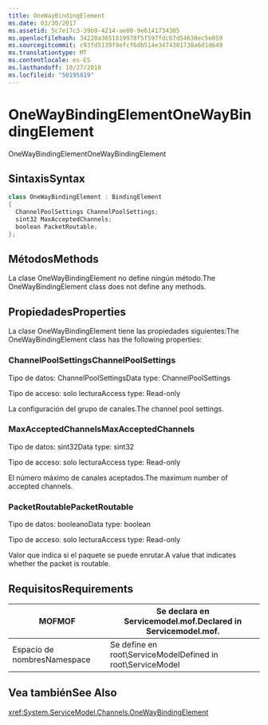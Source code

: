 ```yaml
---
title: OneWayBindingElement
ms.date: 03/30/2017
ms.assetid: 5c7e17c3-39b9-4214-ae08-9e6141734305
ms.openlocfilehash: 34220a3651819978f5f597fdc67d54630ec5e059
ms.sourcegitcommit: c93fd5139f9efcf6db514e3474301738a6d1d649
ms.translationtype: MT
ms.contentlocale: es-ES
ms.lasthandoff: 10/27/2018
ms.locfileid: "50195819"
---
```

# <a name="onewaybindingelement"></a><span data-ttu-id="b7c02-102">OneWayBindingElement</span><span class="sxs-lookup"><span data-stu-id="b7c02-102">OneWayBindingElement</span></span>
<span data-ttu-id="b7c02-103">OneWayBindingElement</span><span class="sxs-lookup"><span data-stu-id="b7c02-103">OneWayBindingElement</span></span>  
  
## <a name="syntax"></a><span data-ttu-id="b7c02-104">Sintaxis</span><span class="sxs-lookup"><span data-stu-id="b7c02-104">Syntax</span></span>  
  
```csharp
class OneWayBindingElement : BindingElement  
{  
  ChannelPoolSettings ChannelPoolSettings;  
  sint32 MaxAcceptedChannels;  
  boolean PacketRoutable;  
};  
```  
  
## <a name="methods"></a><span data-ttu-id="b7c02-105">Métodos</span><span class="sxs-lookup"><span data-stu-id="b7c02-105">Methods</span></span>  
 <span data-ttu-id="b7c02-106">La clase OneWayBindingElement no define ningún método.</span><span class="sxs-lookup"><span data-stu-id="b7c02-106">The OneWayBindingElement class does not define any methods.</span></span>  
  
## <a name="properties"></a><span data-ttu-id="b7c02-107">Propiedades</span><span class="sxs-lookup"><span data-stu-id="b7c02-107">Properties</span></span>  
 <span data-ttu-id="b7c02-108">La clase OneWayBindingElement tiene las propiedades siguientes:</span><span class="sxs-lookup"><span data-stu-id="b7c02-108">The OneWayBindingElement class has the following properties:</span></span>  
  
### <a name="channelpoolsettings"></a><span data-ttu-id="b7c02-109">ChannelPoolSettings</span><span class="sxs-lookup"><span data-stu-id="b7c02-109">ChannelPoolSettings</span></span>  
 <span data-ttu-id="b7c02-110">Tipo de datos: ChannelPoolSettings</span><span class="sxs-lookup"><span data-stu-id="b7c02-110">Data type: ChannelPoolSettings</span></span>  
  
 <span data-ttu-id="b7c02-111">Tipo de acceso: solo lectura</span><span class="sxs-lookup"><span data-stu-id="b7c02-111">Access type: Read-only</span></span>  
  
 <span data-ttu-id="b7c02-112">La configuración del grupo de canales.</span><span class="sxs-lookup"><span data-stu-id="b7c02-112">The channel pool settings.</span></span>  
  
### <a name="maxacceptedchannels"></a><span data-ttu-id="b7c02-113">MaxAcceptedChannels</span><span class="sxs-lookup"><span data-stu-id="b7c02-113">MaxAcceptedChannels</span></span>  
 <span data-ttu-id="b7c02-114">Tipo de datos: sint32</span><span class="sxs-lookup"><span data-stu-id="b7c02-114">Data type: sint32</span></span>  
  
 <span data-ttu-id="b7c02-115">Tipo de acceso: solo lectura</span><span class="sxs-lookup"><span data-stu-id="b7c02-115">Access type: Read-only</span></span>  
  
 <span data-ttu-id="b7c02-116">El número máximo de canales aceptados.</span><span class="sxs-lookup"><span data-stu-id="b7c02-116">The maximum number of accepted channels.</span></span>  
  
### <a name="packetroutable"></a><span data-ttu-id="b7c02-117">PacketRoutable</span><span class="sxs-lookup"><span data-stu-id="b7c02-117">PacketRoutable</span></span>  
 <span data-ttu-id="b7c02-118">Tipo de datos: booleano</span><span class="sxs-lookup"><span data-stu-id="b7c02-118">Data type: boolean</span></span>  
  
 <span data-ttu-id="b7c02-119">Tipo de acceso: solo lectura</span><span class="sxs-lookup"><span data-stu-id="b7c02-119">Access type: Read-only</span></span>  
  
 <span data-ttu-id="b7c02-120">Valor que indica si el paquete se puede enrutar.</span><span class="sxs-lookup"><span data-stu-id="b7c02-120">A value that indicates whether the packet is routable.</span></span>  
  
## <a name="requirements"></a><span data-ttu-id="b7c02-121">Requisitos</span><span class="sxs-lookup"><span data-stu-id="b7c02-121">Requirements</span></span>  
  
|<span data-ttu-id="b7c02-122">MOF</span><span class="sxs-lookup"><span data-stu-id="b7c02-122">MOF</span></span>|<span data-ttu-id="b7c02-123">Se declara en Servicemodel.mof.</span><span class="sxs-lookup"><span data-stu-id="b7c02-123">Declared in Servicemodel.mof.</span></span>|  
|---------|-----------------------------------|  
|<span data-ttu-id="b7c02-124">Espacio de nombres</span><span class="sxs-lookup"><span data-stu-id="b7c02-124">Namespace</span></span>|<span data-ttu-id="b7c02-125">Se define en root\ServiceModel</span><span class="sxs-lookup"><span data-stu-id="b7c02-125">Defined in root\ServiceModel</span></span>|  
  
## <a name="see-also"></a><span data-ttu-id="b7c02-126">Vea también</span><span class="sxs-lookup"><span data-stu-id="b7c02-126">See Also</span></span>  
 <xref:System.ServiceModel.Channels.OneWayBindingElement>
